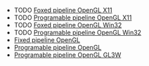 - TODO [Foxed pipeline OpenGL X11]()
- TODO [Programable pipeline OpenGL X11]()
- TODO [Foxed pipeline OpenGL Win32]()
- TODO [Programable pipeline OpenGL Win32]()
- [Fixed pipeline OpenGL](fixedPipelineOpenGLSDL.cpp)
- [Programable pipeline OpenGL](programmablePipelineOpenGLSDL.cpp)
- [Programable pipeline OpenGL GL3W](programmablePipelineGl3wSDL.cpp)
